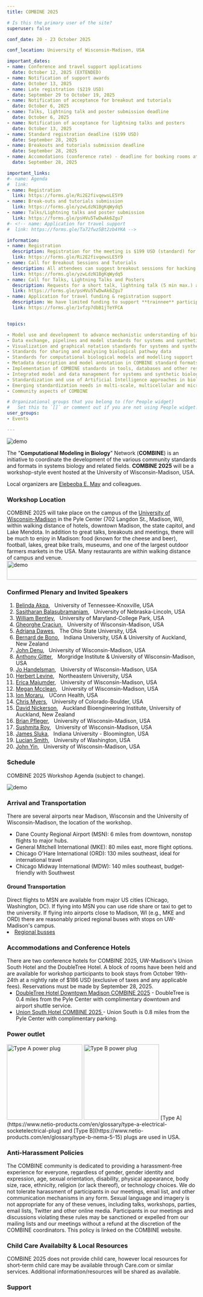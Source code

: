 ```yaml
---
title: COMBINE 2025

# Is this the primary user of the site?
superuser: false

conf_date: 20 - 23 October 2025

conf_location: University of Wisconsin-Madison, USA

important_dates:
- name: Conference and travel support applications 
  date: October 12, 2025 (EXTENDED) 
- name: Notification of support awards
  date: October 13, 2025
- name: Late registration ($219 USD)
  date: September 29 to October 19, 2025
- name: Notification of acceptance for breakout and tutorials
  date: October 6, 2025
- name: Talks, lightning talk and poster submission deadline
  date: October 6, 2025 
- name: Notification of acceptance for lightning talks and posters
  date: October 13, 2025
- name: Standard registration deadline ($199 USD)
  date: September 28, 2025
- name: Breakouts and tutorials submission deadline
  date: September 28, 2025
- name: Accomodations (conference rate) - deadline for booking rooms at the conference hotel (Union South and DoubleTree)
  date: September 28, 2025

important_links:
#- name: Agenda
#  link: 
- name: Registration 
  link: https://forms.gle/Ri2E2fivqewsLE5Y9
- name: Break-outs and tutorials submission
  link: https://forms.gle/yzwLdzN1BgKqWydq5
- name: Talks/Lightning talks and poster submission
  link: https://forms.gle/psHVu5TwDwAk6Zgu7
#- <!-- name: Application for travel support
#  link: https://forms.gle/Ta72fwz5Bt2zb4YKA -->

information:
- name: Registration
  description: Registration for the meeting is $199 USD (standard) for in person and free for virtual attendees. **After September 28th, late registration is $219 USD.**  Please register at the link above as soon as possible and finalize your registration using the EventBrite link on the registration form. This will help us plan the schedule and match your interests to the timing of the breakouts, etc. Note, only registered attendees will be sent information related to the meeting.
  link: https://forms.gle/Ri2E2fivqewsLE5Y9
- name: Call for Breakout Sessions and Tutorials
  description: All attendees can suggest breakout sessions for hacking and/or detailed discussions of certain aspects of one or several of the COMBINE standard(s), metadata and semantic annotations (format-specific or overarching), application and implementations of the COMBINE standards, or any other topic relevant for the COMBINE community. The topics for those breakout sessions, and the time slots which would suit their communities can be submitted via the link above. Note, breakout session organisers will be responsible for creating and hosting their own online sessions, if required.
  link: https://forms.gle/yzwLdzN1BgKqWydq5
- name: Call for Talks, Lightning Talks and Posters
  description: Requests for a short talk, lightning talk (5 min max.) and/or poster can be submitted via the link above. This link should also be used to submit title and abstract for invited talks.  Please use several forms if you want to submit abstracts on different topics. The submission deadline is outlined above. Talks will take place during the community session and posters will be displayed during a dedicated poster session at the meeting.
  link: https://forms.gle/psHVu5TwDwAk6Zgu7
- name: Application for travel funding & registration support
  description: We have limited funding to support **trainnee** participation in the COMBINE 2025 Workshop for students and postdocs who make a significant contribution to the meeting.  Applications will be considered as they are received until funds are exhausted.  Therefore, please submit your application as soon as possible.
  link: https://forms.gle/1vfzp7dbB1jTeYFCA


topics:

- Model use and development to advance mechanistic understanding of biological systems from molecular to physiome and community scales (e.g., development, epigenetics, host-pathogen systems, plant systems, microbiomes and communities)
- Data exchange, pipelines and model standards for systems and synthetic biology
- Visualization and graphical notation standards for systems and synthetic biology
- Standards for sharing and analysing biological pathway data
- Standards for computational biological models and modelling support
- Metadata description and model annotation in COMBINE standard formats
- Implementation of COMBINE standards in tools, databases and other resources
- Integrated model and data management for systems and synthetic biology
- Standardization and use of Artificial Intelligence approaches in biological modelling
- Emerging standardization needs in multi-scale, multicellular and microbial community modeling
- Community aspects of COMBINE

# Organizational groups that you belong to (for People widget)
#   Set this to `[]` or comment out if you are not using People widget.
user_groups:
- Events

---
```


<img src="/images/combine2025/combine-2025-logo2.png" alt="demo" class="img-responsive">
<br/>

The "**Computational Modeling in Biology**" Network (**COMBINE**) is an initiative to coordinate the development of the various community standards and formats in systems biology and related fields. **COMBINE 2025** will be a workshop-style event hosted at the University of Wisconsin-Madison, USA.

Local organizers are <a href="mailto:emay5@wisc.edu">Elebeoba E. May</a> and colleagues. 

<h3>Workshop Location</h3>
COMBINE 2025 will take place on the campus of the <a href="https://www.wisc.edu/">University of Wisconsin-Madison</a> in the Pyle Center (702 Langdon St., Madison, WI), within walking distance of hotels, downtown Madison, the state capitol, and Lake Mendota. In addition to great talks, breakouts and meetings, there will be much to enjoy in Madison:  food (known for the cheese and beer), football, lakes, great bike trails, museums, and one of the largest outdoor farmers markets in the USA.  Many restaurants are within walking distance of campus and venue.

<img src="/images/combine2025/nsf_wid_crbm.png" width="700" height="50" alt="demo" class="img-responsive">  

<h3>Confirmed Plenary and Invited Speakers</h3>

<ol>
  <li><a href="https://cbe.utk.edu/people/belinda-akpa/">Belinda Akpa</a>, &nbsp;		University of Tennessee-Knoxville, USA</li>
  <li><a href="https://computing.unl.edu/person/sasitharan-balasubramaniam/">Sasitharan Balasubramaniam</a>, &nbsp; 	University of Nebraska-Lincoln, USA</li>
  <li><a href="https://bentley.umd.edu/">William Bentley</a>, &nbsp; 	University of Maryland-College Park, USA</li>
  <li><a href="https://people.math.wisc.edu/~craciun/">Gheorghe Craciun</a>, &nbsp;	University of Wisconsin-Madison, USA</li>
  <li><a href="https://math.osu.edu/people/dawes.33/">Adriana Dawes</a>, &nbsp;	The Ohio State University, USA</li>
  <li><a href=" ">Bernard de Bono</a>, &nbsp; 	Indiana University, USA & University of Auckland, New Zealand</li>
  <li><a href="https://wid.wisc.edu/people/john-denu/">John Denu</a>, &nbsp;		University of Wisconsin-Madison, USA</li>
  <li><a href="https://morgridge.org/profile/anthony-gitter/">Anthony Gitter</a>, &nbsp;	Morgridge Institute & University of Wisconsin-Madison, USA</li>
  <li><a href="https://wid.wisc.edu/people/jo-handelsman/">Jo Handelsman</a>, &nbsp;	University of Wisconsin-Madison, USA</li>
  <li><a href="https://cos.northeastern.edu/people/herbie-levine/">Herbert Levine</a>, &nbsp; 	Northeastern University, USA</li>
  <li><a href="https://bact.wisc.edu/people_profile.php?t=rf&p=emajumder">Erica Majumder</a>, &nbsp;	University of Wisconsin-Madison, USA</li>
  <li><a href="https://engineering.wisc.edu/directory/profile/megan-mcclean/">Megan Mcclean</a>, &nbsp;	University of Wisconsin-Madison, USA</li>
  <li><a href="https://facultydirectory.uchc.edu/profile?profileId=Moraru-Ion">Ion Moraru</a>, &nbsp;		UConn Health, USA</li>
  <li><a href="https://www.colorado.edu/ecee/chris-myers">Chris Myers</a>, &nbsp;		University of Colorado-Boulder, USA</li>
  <li><a href="https://profiles.auckland.ac.nz/d-nickerson">David Nickerson</a>, &nbsp; Auckland Bioengineering Institute, University of Auckland, New Zealand</li>
  <li><a href="https://engineering.wisc.edu/directory/profile/brian-pfleger/">Brian Pfleger</a>, &nbsp;		University of Wisconsin-Madison, USA</li>
  <li><a href="https://wid.wisc.edu/people/sushmita-roy/">Sushmita Roy</a>, &nbsp;	University of Wisconsin-Madison, USA</li>
  <li><a href="https://luddy.indiana.edu/contact/profile/?James_Sluka">James Sluka</a>, &nbsp; 	Indiana University - Bloomington, USA</li>
  <li><a href=" ">Lucian Smith</a>, &nbsp; University of Washington, USA</li>
  <li><a href="https://wid.wisc.edu/people/john-yin/">John Yin</a>, &nbsp;		University of Wisconsin-Madison, USA</li>

</ol> 

<h3>Schedule</h3>

COMBINE 2025 Workshop Agenda (subject to change).

<img src="/images/combine2025/Agenda3A_combine2025.png" alt="demo" class="img-responsive">

 
<h3>Arrival and Transportation</h3>

There are several airports near Madison, Wisconsin and the University of Wisconsin-Madison, the location of the workshop.

- Dane County Regional Airport (MSN): 6 miles from downtown, nonstop flights to major hubs. 
- General Mitchell International (MKE): 80 miles east, more flight options.
- Chicago O'Hare International (ORD): 130 miles southeast, ideal for international travel
- Chicago Midway International (MDW): 140 miles southeast, budget-friendly with Southwest

<h4>Ground Transportation </h4>
  Direct flights to MSN are available from major US cities (Chicago, Washington, DC).  If flying into MSN you can use ride share or taxi to get to the university.  If flying into airports close to Madison, WI (e.g., MKE and ORD) there are reasonably priced regional buses with stops on UW-Madison's campus. <li><a href="https://transportation.wisc.edu/commuter-solutions/bus/intercitybuses/">Regional busses</a> 

<h3>Accommodations and Conference Hotels </h3>
There are two conference hotels for COMBINE 2025, UW-Madison's Union South Hotel and the DoubleTree Hotel. A block of rooms have been held and are available for workshop participants to book stays from October 19th-24th at a nightly rate of $186 USD (exclusive of taxes and any applicable fees).  Reservations must be made by September 28, 2025.

 - <a href="https://www.hilton.com/en/attend-my-event/msndtdt-com-9f9ba3f4-979e-4320-988e-43095848ebec/">DoubleTree Hotel Downtown Madison COMBINE 2025</a> - DoubleTree is 0.4 miles from the Pyle Center with complimentary downtown and airport shuttle service.
 - <a href="https://go.wisc.edu/hotel-combine-2025"> Union South Hotel COMBINE 2025 </a> -   Union South is 0.8 miles from the Pyle Center with complimentary parking.

<h3>Power outlet</h3>
<img src="/images/combine2025/type-a-plug.png" alt="Type A power plug" class="img-responsive" width="200" height="200">
<img src="/images/combine2025/type-b-plug.png" alt="Type B power plug" class="img-responsive" width="200" height="200">
[Type A](https://www.netio-products.com/en/glossary/type-a-electrical-socketelectrical-plug) and
[Type B](https://www.netio-products.com/en/glossary/type-b-nema-5-15) plugs are used in USA.

<h3> Anti-Harassment Policies </h3>
The COMBINE community is dedicated to providing a harassment-free experience for everyone, regardless of gender, gender identity and expression, age, sexual orientation, disability, physical appearance, body size, race, ethnicity, religion (or lack thereof), or technology choices. We do not tolerate harassment of participants in our meetings, email list, and other communication mechanisms in any form. Sexual language and imagery is not appropriate for any of these venues, including talks, workshops, parties, email lists, Twitter and other online media. Participants in our meetings and discussions violating these rules may be sanctioned or expelled from our mailing lists and our meetings without a refund at the discretion of the COMBINE coordinators. This policy is linked on the COMBINE website.

<h3> Child Care Availabilty & Local Resources </h3>
COMBINE 2025 does not provide child care, however local resources for short-term child care may be available through Care.com or similar services.  Additional information/resources will be shared as available. 


<h3>Support</h3>

